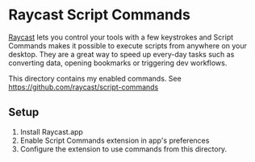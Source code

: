 # Raycast Script Commands

[Raycast](https://raycast.com) lets you control your tools with a few keystrokes
and Script Commands makes it possible to execute scripts from anywhere on your desktop.
They are a great way to speed up every-day tasks such as converting data, opening bookmarks
or triggering dev workflows.

This directory contains my enabled commands. See https://github.com/raycast/script-commands

## Setup

1. Install Raycast.app
1. Enable Script Commands extension in app's preferences
1. Configure the extension to use commands from this directory.
